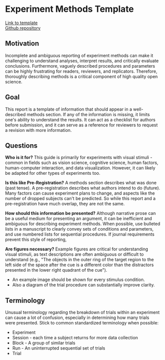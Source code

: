 # Experiment Methods Template

[Link to template](http://steveharoz.com/public/experimentmethods/Experiment_Methods_Template.html)  
[Github repository](https://github.com/steveharoz/Experiment-Methods-Template)

## Motivation
Incomplete and ambiguous reporting of experiment methods can make it challenging to understand analyses, interpret results, and critically evaluate conclusions. Furthermore, vaguely described procedures and parameters can be highly frustrating for readers, reviewers, and replicators. Therefore, thoroughly describing methods is a critical component of high quality open science. 

## Goal
This report is a template of information that should appear in a well-described methods section. If any of the information is missing, it limits one's ability to understand the results. It can act as a checklist for authors before submission, and it can serve as a reference for reviewers to request a revision with more information. 

## Questions

**Who is it for?** This guide is primarily for experiments with visual stimuli - common in fields such as vision science, cognitive science, human factors, human-computer interaction, and data visualization. However, it can likely be adapted for other types of experiments too.

**Is this like Pre-Registration?** A methods section describes what was done (past tense). A pre-registration describes what authors intend to do (future). Many factors can cause experiment plans to change, and aspects like the number of dropped subjects can't be predicted. So while this report and a pre-registration have much overlap, they are not the same.

**How should this information be presented?** Although narrative prose can be a useful medium for presenting an argument, it can be inefficient and ambiguous for describing experiment methods. When possible, use bulleted lists in a manuscript to clearly convey sets of conditions and parameters, and use numbered lists for sequential procedures. If journal requirements prevent this style of reporting, 

**Are figures necessary?** Example figures are critical for understanding visual stimuli, as text descriptions are often ambiguous or difficult to understand (e.g., "The objects in the outer ring of the target region to the left side of the space after the cue is a different color than the distractors presented in the lower right quadrant of the cue").

* An example image should be shown for every stimulus condition. 
* Also a diagram of the trial procedure can substantially improve clarity.

## Terminology 
Unusual terminology regarding the breakdown of trials within an experiment can cause a lot of confusion, especially in determining how many trials were presented. Stick to common standardized terminology when possible:

* Experiment
* Session - each time a subject returns for more data collection
* Block - A group of similar trials
* Run - An uninterrupted sequential set of trials
* Trial
